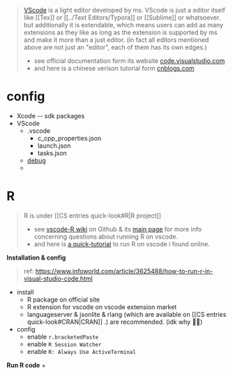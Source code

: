 > [VScode](https://code.visualstudio.com) is a light editor developed by ms. VScode is just a editor itself  like [[Tex]] or [[../Text Editors/Typora]] or [[Sublime]] or whatsoever. but additionally it is extendable, which means users can add as many extensions as they like as long as the extension is supported by ms and make it more than a just editor. (in fact all editors mentioned above are not just an "editor", each of them has its own edges.)
> + see official documentation form its website [code.visualstudio.com](https://code.visualstudio.com/docs)
> + and here is a chinese verison tutorial form [cnblogs.com](https://www.cnblogs.com/xenny/p/10139988.html)

# config
+	Xcode -- sdk packages
+	VScode
	+	.vscode
		+	c_cpp_properties.json
		+	launch.json
		+	tasks.json
	+	[debug](https://code.visualstudio.com/docs/editor/debugging)
	+	


# R
> R is under [[CS entries quick-look#R|R project]]
> + see [vscode-R wiki](https://github.com/REditorSupport/vscode-R/wiki) on Github & its [main page](https://github.com/REditorSupport/vscode-R) for more info concerning questions about running R on vscode.
> + and here is [a quick-tutorial](https://www.infoworld.com/article/3625488/how-to-run-r-in-visual-studio-code.html) to run R on vscode i found online.  

**Installation & config**
> ref: https://www.infoworld.com/article/3625488/how-to-run-r-in-visual-studio-code.html
+ install
	+ R package on official site
	+ R extension for vscode on vscode extension market
	+ languageserver &  jsonlite & rlang (which are available on [[CS entries quick-look#CRAN|CRAN]] .) are recommended. (idk why 🤷‍♂️)
+ config	
	+ enable `r.bracketedPaste`
	+ enable  `R Session Watcher`
	+ enable `R: Always Use ActiveTerminal`

**Run R code**
+ 

